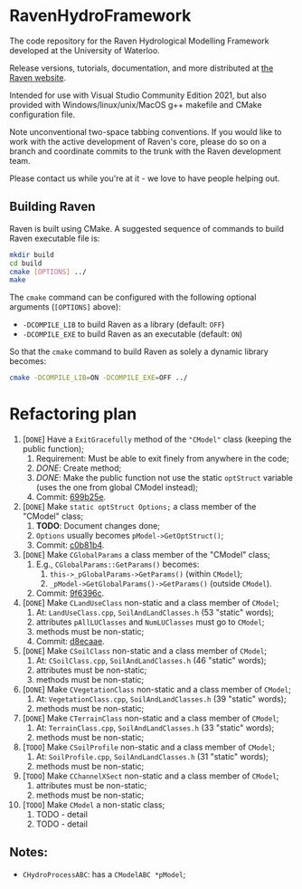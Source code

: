 # RavenHydroFramework

The code repository for the Raven Hydrological Modelling Framework developed at the University of Waterloo.

Release versions, tutorials, documentation, and more distributed at [the Raven website](http://raven.uwaterloo.ca/Main.html).

Intended for use with Visual Studio Community Edition 2021, but also provided with Windows/linux/unix/MacOS g++ makefile and CMake configuration file.

Note unconventional two-space tabbing conventions.
If you would like to work with the active development of Raven's core, please do so on a branch and coordinate commits to the trunk with the Raven development team.

Please contact us while you're at it - we love to have people helping out.

## Building Raven

Raven is built using CMake. A suggested sequence of commands to build Raven executable file is:

```bash
mkdir build
cd build
cmake [OPTIONS] ../
make
```

The `cmake` command can be configured with the following optional arguments (```[OPTIONS]``` above):

* `-DCOMPILE_LIB` to build Raven as a library (default: `OFF`)
* `-DCOMPILE_EXE` to build Raven as an executable (default: `ON`)

So that the ```cmake``` command to build Raven as solely a dynamic library becomes:

```bash
cmake -DCOMPILE_LIB=ON -DCOMPILE_EXE=OFF ../
```

# Refactoring plan

1. [```DONE```] Have a ```ExitGracefully``` method of the ```"CModel"``` class (keeping the public function);
   1. Requirement: Must be able to exit finely from anywhere in the code;
   2. *DONE*: Create method;
   3. *DONE*: Make the public function not use the static ```optStruct``` variable (uses the one from global CModel instead);
   4. Commit: [699b25e](https://github.com/adlzanchetta/RavenHydroFramework/commit/699b25ec47dd05c8df11007f8bdc8678d00979e2).
2. [```DONE```] Make ```static optStruct Options;``` a class member of the "CModel" class;
    1. **TODO**: Document changes done;
    2. ```Options``` usually becomes ```pModel->GetOptStruct()```;
    3. Commit: [c0b81b4](https://github.com/adlzanchetta/RavenHydroFramework/commit/c0b81b406ab0807f74bab6001d1ccdef752a26c1).
3. [```DONE```] Make ```CGlobalParams``` a class member of the "CModel" class;
    1. E.g., ```CGlobalParams::GetParams()``` becomes:
        1. ```this->_pGlobalParams->GetParams()``` (within ```CModel```);
        2. ```_pModel->GetGlobalParams()->GetParams()``` (outside ```CModel```).
     2. Commit: [9f6396c](https://github.com/adlzanchetta/RavenHydroFramework/commit/9f6396cee470f7ed2cc4ef32e49253814dc8abe5).
4. [```DONE```] Make ```CLandUseClass```  non-static and a class member of ```CModel```;
   1. At: ```LandUseClass.cpp```, ```SoilAndLandClasses.h``` (53 "static" words);
   2. attributes ```pAllLUClasses``` and ```NumLUClasses``` must go to ```CModel```;
   3. methods must be non-static;
   4. Commit: [d8ecaae](https://github.com/adlzanchetta/RavenHydroFramework/commit/d8ecaaeca934eebf2b7fbaa2e22501b356c9c48e).
5. [```DONE```] Make ```CSoilClass``` non-static and a class member of ```CModel```;
   1. At: ```CSoilClass.cpp```, ```SoilAndLandClasses.h``` (46 "static" words);
   2. attributes must be non-static;
   3. methods must be non-static;
6. [```DONE```] Make ```CVegetationClass``` non-static and a class member of ```CModel```;
   1. At: ```VegetationClass.cpp```, ```SoilAndLandClasses.h``` (39 "static" words);
   2. methods must be non-static;
7. [```DONE```] Make ```CTerrainClass``` non-static and a class member of ```CModel```;
   1. At: ```TerrainClass.cpp```, ```SoilAndLandClasses.h``` (33 "static" words);
   2. methods must be non-static;
8. [```TODO```] Make ```CSoilProfile``` non-static and a class member of ```CModel```;
   1. At: ```SoilProfile.cpp```, ```SoilAndLandClasses.h``` (31 "static" words);
   2. methods must be non-static;
9. [```TODO```] Make ```CChannelXSect``` non-static and a class member of ```CModel```;
   1. attributes must be non-static;
   2. methods must be non-static;
10. [```TODO```] Make ```CModel``` a non-static class;
    1. TODO - detail
    2. TODO - detail


## Notes:

- ```CHydroProcessABC```: has a ```CModelABC *pModel```;
